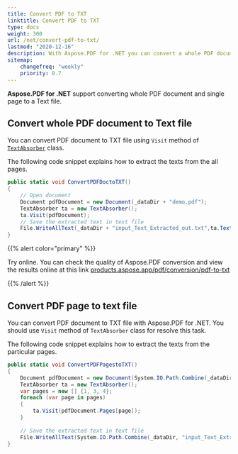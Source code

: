 ```yaml
---
title: Convert PDF to TXT
linktitle: Convert PDF to TXT
type: docs
weight: 300
url: /net/convert-pdf-to-txt/
lastmod: "2020-12-16"
description: With Aspose.PDF for .NET you can convert a whole PDF document to a text file or convert only a PDF page to a text file.
sitemap:
    changefreq: "weekly"
    priority: 0.7
---
```


**Aspose.PDF for .NET** support converting whole PDF document and single page to a Text file. 

## Convert whole PDF document to Text file

You can convert PDF document to TXT file using `Visit` method of [`TextAbsorber`](https://apireference.aspose.com/pdf/net/aspose.pdf.text/textabsorber) class.

The following code snippet explains how to extract the texts from the all pages.

```csharp
public static void ConvertPDFDoctoTXT()
{
    // Open document
    Document pdfDocument = new Document(_dataDir + "demo.pdf");
    TextAbsorber ta = new TextAbsorber();
    ta.Visit(pdfDocument);
    // Save the extracted text in text file
    File.WriteAllText(_dataDir + "input_Text_Extracted_out.txt",ta.Text);
}
```

{{% alert color="primary" %}} 

Try online. You can check the quality of Aspose.PDF conversion and view the results online at this link [products.aspose.app/pdf/conversion/pdf-to-txt](https://products.aspose.app/pdf/conversion/pdf-to-txt)

{{% /alert %}}

## Convert PDF page to text file

You can convert PDF document to TXT file with Aspose.PDF for .NET. You should use `Visit` method of `TextAbsorber` class for resolve this task.

The following code snippet explains how to extract the texts from the particular pages.

```csharp
public static void ConvertPDFPagestoTXT()
{
    Document pdfDocument = new Document(System.IO.Path.Combine(_dataDir, "demo.pdf"));
    TextAbsorber ta = new TextAbsorber();
    var pages = new [] {1, 3, 4};
    foreach (var page in pages)
    {
        ta.Visit(pdfDocument.Pages[page]);
    }
    
    // Save the extracted text in text file
    File.WriteAllText(System.IO.Path.Combine(_dataDir, "input_Text_Extracted_out.txt"), ta.Text);
}
```
